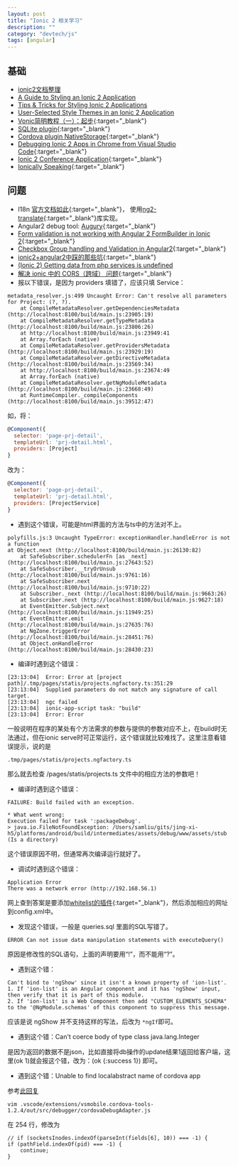 ```yaml
---
layout: post
title: "Ionic 2 相关学习"
description: ""
category: "devtech/js"
tags: [angular]
---
```



## 基础

 - [ionic2文档整理](http://rainey.space/2016/04/06/Ionic2_Chinese_Document/)
 - [A Guide to Styling an Ionic 2 Application](http://www.joshmorony.com/a-guide-to-styling-an-ionic-2-application/)
 - [Tips & Tricks for Styling Ionic 2 Applications](http://www.joshmorony.com/tips-tricks-for-styling-ionic-2-applications/)
 - [User-Selected Style Themes in an Ionic 2 Application](https://webcake.co/theming-an-ionic-2-application/)
 - [Vonic简明教程（一）：起步](http://im.dahoo.wang/2016/12/03/Vonic%E7%AE%80%E6%98%8E%E6%95%99%E7%A8%8B%EF%BC%88%E4%B8%80%EF%BC%89%EF%BC%9A%E8%B5%B7%E6%AD%A5/){:target="_blank"}
 - [SQLite plugin](https://github.com/litehelpers/Cordova-sqlite-storage){:target="_blank"}
 - [Cordova plugin NativeStorage](https://github.com/TheCocoaProject/cordova-plugin-nativestorage){:target="_blank"}
 - [Debugging Ionic 2 Apps in Chrome from Visual Studio Code](http://www.damirscorner.com/blog/posts/20161122-DebuggingIonic2AppsInChromeFromVisualStudioCode.html){:target="_blank"}
 - [Ionic 2 Conference Application](https://github.com/driftyco/ionic-conference-app){:target="_blank"}
 - [Ionically Speaking](https://ionicallyspeaking.com/){:target="_blank"}

## 问题

 - I18n [官方文档如此](http://ionicframework.com/docs/v2/resources/ng2-translate/){:target="_blank"}，
   使用[ng2-translate](https://github.com/ocombe/ng2-translate){:target="_blank"}库实现。
 - Angular2 debug tool: [Augury](https://augury.angular.io/){:target="_blank"}
 - [Form validation is not working with Angular 2 FormBuilder in Ionic 2](http://stackoverflow.com/questions/39739979/form-validation-is-not-working-with-angular-2-formbuilder-in-ionic-2){:target="_blank"}
 - [Checkbox Group handling and Validation in Angular2](http://stackoverflow.com/questions/39674718/checkbox-group-handling-and-validation-in-angular2/39736803){:target="_blank"}
 - [ionic2+angular2中踩的那些坑](http://www.cnblogs.com/yanxiaodi/p/5750860.html){:target="_blank"}
 - [(Ionic 2) Getting data from php services is undefined](http://stackoverflow.com/questions/37618000/ionic-2-getting-data-from-php-services-is-undefined/37650922)
 - [解决 ionic 中的 CORS（跨域） 问题](http://ionichina.com/topic/54f051698cbbaa7a56a49f98){:target="_blank"}
 - 报以下错误，是因为 providers 填错了，应该只填 Service：

```
metadata_resolver.js:499 Uncaught Error: Can't resolve all parameters for Project: (?, ?).
    at CompileMetadataResolver.getDependenciesMetadata (http://localhost:8100/build/main.js:23905:19)
    at CompileMetadataResolver.getTypeMetadata (http://localhost:8100/build/main.js:23806:26)
    at http://localhost:8100/build/main.js:23949:41
    at Array.forEach (native)
    at CompileMetadataResolver.getProvidersMetadata (http://localhost:8100/build/main.js:23929:19)
    at CompileMetadataResolver.getDirectiveMetadata (http://localhost:8100/build/main.js:23569:34)
    at http://localhost:8100/build/main.js:23674:49
    at Array.forEach (native)
    at CompileMetadataResolver.getNgModuleMetadata (http://localhost:8100/build/main.js:23668:49)
    at RuntimeCompiler._compileComponents (http://localhost:8100/build/main.js:39512:47)
```

如，将：

```javascript
@Component({
  selector: 'page-prj-detail',
  templateUrl: 'prj-detail.html',
  providers: [Project]
}
```

改为：

```javascript
@Component({
  selector: 'page-prj-detail',
  templateUrl: 'prj-detail.html',
  providers: [ProjectService]
}
```


 - 遇到这个错误，可能是html界面的方法与ts中的方法对不上。

```
polyfills.js:3 Uncaught TypeError: exceptionHandler.handleError is not a function
at Object.next (http://localhost:8100/build/main.js:26130:82)
    at SafeSubscriber.schedulerFn [as _next] (http://localhost:8100/build/main.js:27643:52)
    at SafeSubscriber.__tryOrUnsub (http://localhost:8100/build/main.js:9761:16)
    at SafeSubscriber.next (http://localhost:8100/build/main.js:9710:22)
    at Subscriber._next (http://localhost:8100/build/main.js:9663:26)
    at Subscriber.next (http://localhost:8100/build/main.js:9627:18)
    at EventEmitter.Subject.next (http://localhost:8100/build/main.js:11949:25)
    at EventEmitter.emit (http://localhost:8100/build/main.js:27635:76)
    at NgZone.triggerError (http://localhost:8100/build/main.js:28451:76)
    at Object.onHandleError (http://localhost:8100/build/main.js:28430:23)
```

 - 编译时遇到这个错误：

```
[23:13:04]  Error: Error at [project path]/.tmp/pages/statis/projects.ngfactory.ts:351:29
[23:13:04]  Supplied parameters do not match any signature of call target.
[23:13:04]  ngc failed
[23:13:04]  ionic-app-script task: "build"
[23:13:04]  Error: Error
```

一般说明在程序的某处有个方法需求的参数与提供的参数对应不上，在build时无法通过，但在ionic serve时可正常运行，这个错误就比较难找了。这里注意看错误提示，说的是

```
.tmp/pages/statis/projects.ngfactory.ts
```

那么就去检查 /pages/statis/projects.ts 文件中的相应方法的参数吧！


 - 编译时遇到这个错误：

 ```
 FAILURE: Build failed with an exception.

* What went wrong:
Execution failed for task ':packageDebug'.
> java.io.FileNotFoundException: /Users/samliu/gits/jing-xi-h5/platforms/android/build/intermediates/assets/debug/www/assets/stub (Is a directory)
```

这个错误原因不明，但通常再次编译运行就好了。

 - 调试时遇到这个错误：

```
Application Error
There was a network error (http://192.168.56.1)
```

网上查到答案是要添加[whitelist的插件](https://cordova.apache.org/docs/en/latest/reference/cordova-plugin-whitelist/){:target="_blank"}，然后添加相应的网址到config.xml中。

 - 发现这个错误，一般是 queries.sql 里面的SQL写错了。

```
ERROR Can not issue data manipulation statements with executeQuery()
```

原因是修改性的SQL语句，上面的声明要用“!”，而不能用“?”。


 - 遇到这个错：

 ```
 Can't bind to 'ngShow' since it isn't a known property of 'ion-list'.
1. If 'ion-list' is an Angular component and it has 'ngShow' input, then verify that it is part of this module.
2. If 'ion-list' is a Web Component then add "CUSTOM_ELEMENTS_SCHEMA" to the '@NgModule.schemas' of this component to suppress this message.
```

应该是说 ngShow 并不支持这样的写法，后改为 ` *ngIf `即可。


 - 遇到这个错：Can't coerce body of type class java.lang.Integer

 是因为返回的数据不是json，比如直接将db操作的update结果1返回给客户端，这里(ok 1)就会报这个错，改为：(ok {:success 1}) 即可。


 - 遇到这个错：Unable to find localabstract name of cordova app

参考[此回复](https://github.com/Microsoft/vscode-cordova/issues/215#issuecomment-266093077)

```
vim .vscode/extensions/vsmobile.cordova-tools-1.2.4/out/src/debugger/cordovaDebugAdapter.js
```

在 254 行，修改为
```
// if (socketsInodes.indexOf(parseInt(fields[6], 10)) === -1) {
if (pathField.indexOf(pid) === -1) {
    continue;
}
```